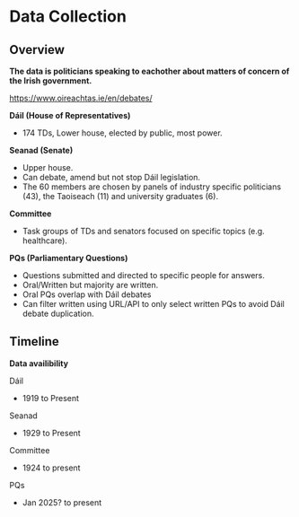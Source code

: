 # Data Collection

## Overview

**The data is politicians speaking to eachother about matters of concern of the Irish government.**

https://www.oireachtas.ie/en/debates/

**Dáil (House of Representatives)**

- 174 TDs, Lower house, elected by public, most power.

**Seanad (Senate)**

- Upper house.
- Can debate, amend but not stop Dáil legislation.
- The 60 members are chosen by panels of industry specific politicians (43), the Taoiseach (11) and university graduates (6).

**Committee**
- Task groups of TDs and senators focused on specific topics (e.g. healthcare).

**PQs (Parliamentary Questions)**

- Questions submitted and directed to specific people for answers.
- Oral/Written but majority are written.
- Oral PQs overlap with Dáil debates
- Can filter written using URL/API to only select written PQs to avoid Dáil debate duplication.


## Timeline

**Data availibility**

Dáil

- 1919 to Present

Seanad
- 1929 to Present

Committee
- 1924 to present

PQs
- Jan 2025? to present

